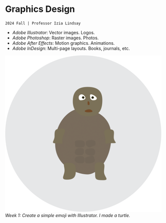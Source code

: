 # Graphics Design
`2024 Fall | Professor Izia Lindsay`

- *Adobe Illustrator*: Vector images. Logos.
- *Adobe Photoshop*: Raster images. Photos.
- *Adobe After Effects*: Motion graphics. Animations.
- *Adobe InDesign*: Multi-page layouts. Books, journals, etc.

![Turtle Emoji](week1_turtle_emoji.png)
*Week 1: Create a simple emoji with Illustrator. I made a turtle.*

<br>
